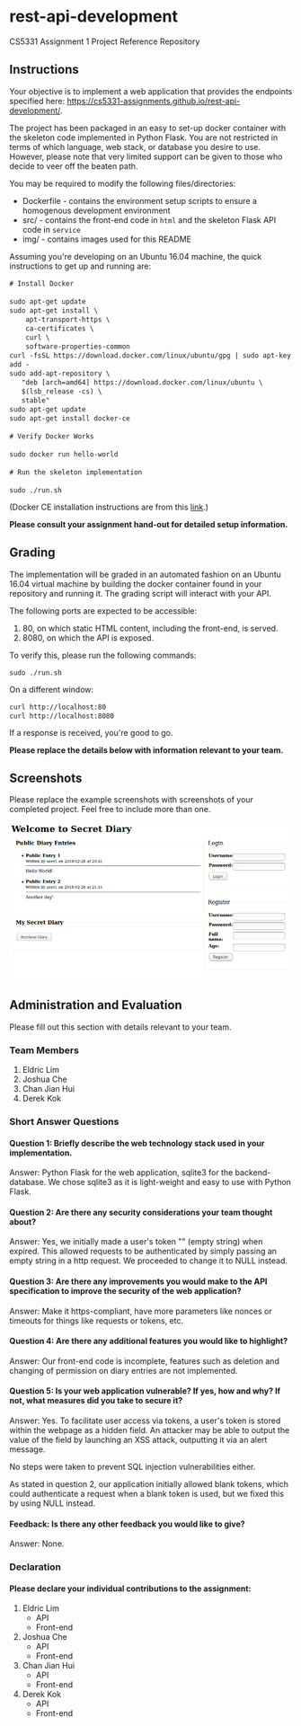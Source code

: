 # rest-api-development

CS5331 Assignment 1 Project Reference Repository

## Instructions

Your objective is to implement a web application that provides the endpoints
specified here: https://cs5331-assignments.github.io/rest-api-development/.

The project has been packaged in an easy to set-up docker container with the
skeleton code implemented in Python Flask. You are not restricted in terms of
which language, web stack, or database you desire to use. However, please note
that very limited support can be given to those who decide to veer off the
beaten path.

You may be required to modify the following files/directories:

- Dockerfile - contains the environment setup scripts to ensure a homogenous
  development environment
- src/ - contains the front-end code in `html` and the skeleton Flask API code
  in `service`
- img/ - contains images used for this README

Assuming you're developing on an Ubuntu 16.04 machine, the quick instructions
to get up and running are:

```
# Install Docker

sudo apt-get update
sudo apt-get install \
    apt-transport-https \
    ca-certificates \
    curl \
    software-properties-common
curl -fsSL https://download.docker.com/linux/ubuntu/gpg | sudo apt-key add -
sudo add-apt-repository \
   "deb [arch=amd64] https://download.docker.com/linux/ubuntu \
   $(lsb_release -cs) \
   stable"
sudo apt-get update
sudo apt-get install docker-ce

# Verify Docker Works

sudo docker run hello-world

# Run the skeleton implementation

sudo ./run.sh
```

(Docker CE installation instructions are from this
[link](https://docs.docker.com/install/linux/docker-ce/ubuntu/#install-using-the-repository).)

**Please consult your assignment hand-out for detailed setup information.**

## Grading

The implementation will be graded in an automated fashion on an Ubuntu 16.04
virtual machine by building the docker container found in your repository and
running it. The grading script will interact with your API.

The following ports are expected to be accessible:

1. 80, on which static HTML content, including the front-end, is served.
2. 8080, on which the API is exposed.

To verify this, please run the following commands:

```
sudo ./run.sh
```

On a different window:

```
curl http://localhost:80
curl http://localhost:8080
```

If a response is received, you're good to go.

**Please replace the details below with information relevant to your team.**

## Screenshots

Please replace the example screenshots with screenshots of your completed
project. Feel free to include more than one.

![Sample Screenshot](./img/samplescreenshot.png)

## Administration and Evaluation

Please fill out this section with details relevant to your team.

### Team Members

1. Eldric Lim
2. Joshua Che
3. Chan Jian Hui
4. Derek Kok

### Short Answer Questions

#### Question 1: Briefly describe the web technology stack used in your implementation.

Answer: Python Flask for the web application, sqlite3 for the backend-database. We chose sqlite3 as it is light-weight and easy to use with Python Flask.

#### Question 2: Are there any security considerations your team thought about?

Answer: Yes, we initially made a user's token "" (empty string) when expired. This allowed requests to be authenticated by simply passing an empty string in a http request. We proceeded to change it to NULL instead.

#### Question 3: Are there any improvements you would make to the API specification to improve the security of the web application?

Answer: Make it https-compliant, have more parameters like nonces or timeouts for things like requests or tokens, etc.

#### Question 4: Are there any additional features you would like to highlight?

Answer: Our front-end code is incomplete, features such as deletion and changing of permission on diary entries are not implemented.

#### Question 5: Is your web application vulnerable? If yes, how and why? If not, what measures did you take to secure it?

Answer: 
Yes. To facilitate user access via tokens, a user's token is stored within the webpage as a hidden field. An attacker may be able to output the value of the field by launching an XSS attack, outputting it via an alert message.

No steps were taken to prevent SQL injection vulnerabilities either. 

As stated in question 2, our application initially allowed blank tokens, which could authenticate a request when a blank token is used, but we fixed this by using NULL instead.

#### Feedback: Is there any other feedback you would like to give?

Answer: None.

### Declaration

#### Please declare your individual contributions to the assignment:

1. Eldric Lim
    - API
    - Front-end
2. Joshua Che
    - API
    - Front-end
3. Chan Jian Hui
    - API
    - Front-end
4. Derek Kok
    - API
    - Front-end

